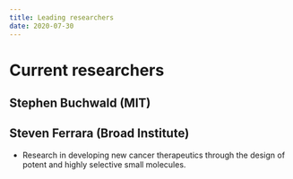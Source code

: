 ```yaml
---
title: Leading researchers
date: 2020-07-30
---
```


# Current researchers

## Stephen Buchwald (MIT)

## Steven Ferrara (Broad Institute)
* Research in developing new cancer therapeutics through the design of potent and highly selective small molecules.
